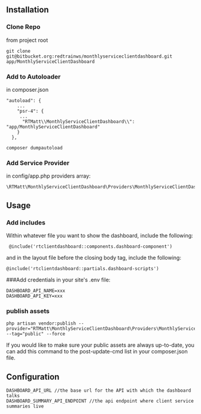 ## Installation
### Clone Repo
from project root
```  
git clone git@bitbucket.org:redtrainws/monthlyserviceclientdashboard.git app/MonthlyServiceClientDashboard
```

### Add to Autoloader
in composer.json
```  
"autoload": {
    ...
    "psr-4": {
     ...
      "RTMatt\\MonthlyServiceClientDashboard\\": "app/MonthlyServiceClientDashboard"
    }
  },
```

```  
composer dumpautoload
```




### Add Service Provider
in config/app.php providers array:
```
\RTMatt\MonthlyServiceClientDashboard\Providers\MonthlyServiceClientDashboardServiceProvider::class
```


## Usage
### Add includes
Within whatever file you want to show the dashboard, include the following:

``` 
 @include('rtclientdashboard::components.dashboard-component')

```
and in the layout file before the closing body tag, include the following:

```  
@include('rtclientdashboard::partials.dashboard-scripts')
```

###Add credentials
in your site's .env file:

```  
DASHBOARD_API_NAME=xxx
DASHBOARD_API_KEY=xxx
```

### publish assets

```  
php artisan vendor:publish --provider="RTMatt\MonthlyServiceClientDashboard\Providers\MonthlyServiceClientDashboardServiceProvider" --tag="public" --force

```
If you would like to make sure your public assets are always up-to-date, you can add this command to the post-update-cmd list in your composer.json file.


## Configuration

```  
DASHBOARD_API_URL //the base url for the API with which the dashboard talks
DASHBOARD_SUMMARY_API_ENDPOINT //the api endpoint where client service summaries live
```












